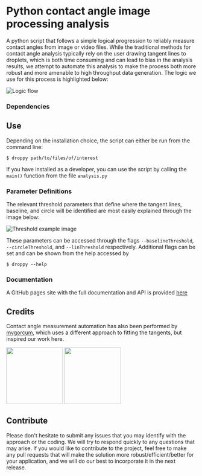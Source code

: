 # Python contact angle image processing analysis

A python script that follows a simple logical progression to reliably measure contact angles from image or video files. While the traditional methods for contact angle analysis typically rely on the user drawing tangent lines to droplets, which is both time consuming and can lead to bias in the analysis results, we attempt to automate this analysis to make the process both more robust and more amenable to high throughput data generation. The logic we use for this process is highlighted below:

![Logic flow](./images/LogicDiagram.svg)

### Dependencies



## Use

Depending on the installation choice, the script can either be run from the command line:

```
$ droppy path/to/files/of/interest
```

If you have installed as a developer, you can use the script by calling the `main()` function from the file `analysis.py`

### Parameter Definitions

The relevant threshold parameters that define where the tangent lines, baseline, and circle will be identified are most easily explained through the image below:

![Threshold example image](./images/ThresholdDrawings.svg)

These parameters can be accessed through the flags `--baselineThreshold`, `--circleThreshold`, and `--linThreshold` respectively. Additional flags can be set and can be shown from the help accessed by

```
$ droppy --help
```

### Documentation

A GitHub pages site with the full documentation and API is provided [here](https://michaelorella.github.io/droppy/)


## Credits

Contact angle measurement automation has also been performed by [mvgorcum](https://github.com/mvgorcum/Sessile.drop.analysis), which uses a different approach to fitting the tangents, but inspired our work here.

[<img src="https://avatars0.githubusercontent.com/u/40570716?s=400&u=7bde054e05bbba59c19cefd3aa2f4c84e2a9dfc6&v=4" height="150" width="150">](https://github.com/michaelorella)  [<img src="https://avatars2.githubusercontent.com/u/29216577?s=400&v=4" height="150" width="150">](https://github.com/mcleonard11)

## Contribute

Please don't hesitate to submit any issues that you may identify with the approach or the coding. We will try to respond quickly to any questions that may arise. If you would like to contribute to the project, feel free to make any pull requests that will make the solution more robust/efficient/better for your application, and we will do our best to incorporate it in the next release.
